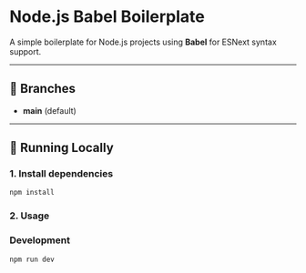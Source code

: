 # Node.js Babel Boilerplate

A simple boilerplate for Node.js projects using **Babel** for ESNext syntax support.

---

## 📌 Branches
- **main** (default)

---

## 🚀 Running Locally

### 1. Install dependencies
```bash
npm install
```

### 2. Usage

### Development

    npm run dev

